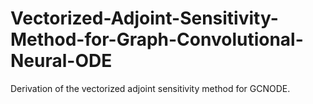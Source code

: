 # Vectorized-Adjoint-Sensitivity-Method-for-Graph-Convolutional-Neural-ODE
Derivation of the vectorized adjoint sensitivity method for GCNODE.
